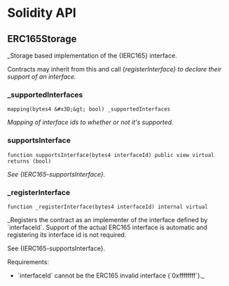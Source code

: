# Solidity API

## ERC165Storage

_Storage based implementation of the {IERC165} interface.

Contracts may inherit from this and call {_registerInterface} to declare
their support of an interface._

### _supportedInterfaces

```solidity
mapping(bytes4 &#x3D;&gt; bool) _supportedInterfaces
```

_Mapping of interface ids to whether or not it&#x27;s supported._

### supportsInterface

```solidity
function supportsInterface(bytes4 interfaceId) public view virtual returns (bool)
```

_See {IERC165-supportsInterface}._

### _registerInterface

```solidity
function _registerInterface(bytes4 interfaceId) internal virtual
```

_Registers the contract as an implementer of the interface defined by
&#x60;interfaceId&#x60;. Support of the actual ERC165 interface is automatic and
registering its interface id is not required.

See {IERC165-supportsInterface}.

Requirements:

- &#x60;interfaceId&#x60; cannot be the ERC165 invalid interface (&#x60;0xffffffff&#x60;)._

